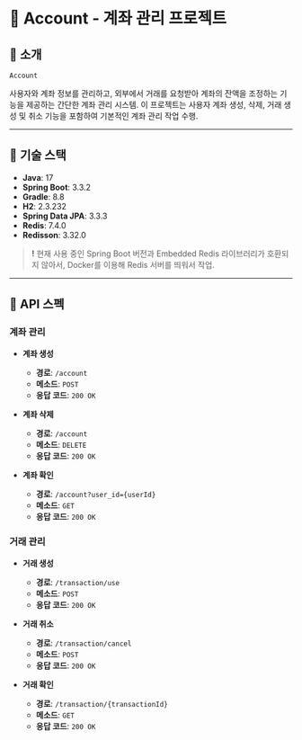 # 🎯 Account - 계좌 관리 프로젝트

## 📌 소개

`Account`

사용자와 계좌 정보를 관리하고, 외부에서 거래를 요청받아 계좌의 잔액을 조정하는 기능을 제공하는 간단한 계좌 관리 시스템. 이 프로젝트는 사용자 계좌 생성, 삭제, 거래 생성 및 취소 기능을 포함하여 기본적인 계좌 관리 작업 수행.

---
## 📌 기술 스택

- **Java**: 17
- **Spring Boot**: 3.3.2
- **Gradle**: 8.8
- **H2**: 2.3.232
- **Spring Data JPA**: 3.3.3
- **Redis**: 7.4.0
- **Redisson**: 3.32.0

> **!** 현재 사용 중인 Spring Boot 버전과 Embedded Redis 라이브러리가 호환되지 않아서, Docker를 이용해 Redis 서버를 띄워서 작업.

---

## 📌 API 스펙

### 계좌 관리

- **계좌 생성**
    - **경로**: `/account`
    - **메소드**: `POST`
    - **응답 코드**: `200 OK`

- **계좌 삭제**
    - **경로**: `/account`
    - **메소드**: `DELETE`
    - **응답 코드**: `200 OK`

- **계좌 확인**
    - **경로**: `/account?user_id={userId}`
    - **메소드**: `GET`
    - **응답 코드**: `200 OK`

### 거래 관리

- **거래 생성**
    - **경로**: `/transaction/use`
    - **메소드**: `POST`
    - **응답 코드**: `200 OK`

- **거래 취소**
    - **경로**: `/transaction/cancel`
    - **메소드**: `POST`
    - **응답 코드**: `200 OK`

- **거래 확인**
    - **경로**: `/transaction/{transactionId}`
    - **메소드**: `GET`
    - **응답 코드**: `200 OK`